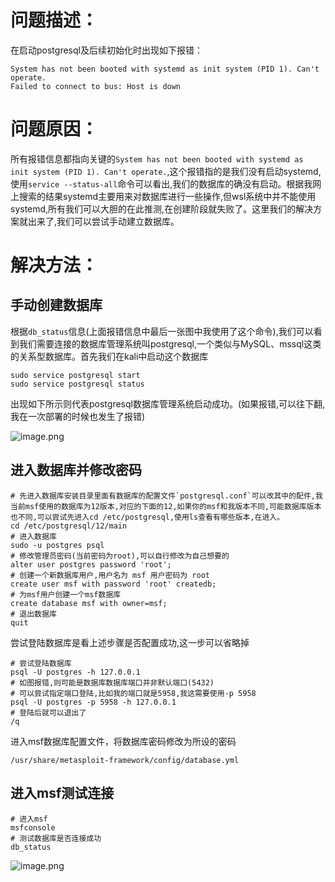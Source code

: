 # 问题描述：

在启动postgresql及后续初始化时出现如下报错：

```
System has not been booted with systemd as init system (PID 1). Can't operate.
Failed to connect to bus: Host is down
```

# 问题原因：

所有报错信息都指向关键的`System has not been booted with systemd as init system (PID 1). Can't operate.`,这个报错指的是我们没有启动systemd,使用`service --status-all`命令可以看出,我们的数据库的确没有启动。根据我网上搜索的结果systemd主要用来对数据库进行一些操作,但wsl系统中并不能使用systemd,所有我们可以大胆的在此推测,在创建阶段就失败了。这里我们的解决方案就出来了,我们可以尝试手动建立数据库。<br />

# 解决方法：

## 手动创建数据库

根据`db_status`信息(上面报错信息中最后一张图中我使用了这个命令),我们可以看到我们需要连接的数据库管理系统叫postgresql,一个类似与MySQL、mssql这类的关系型数据库。首先我们在kali中启动这个数据库

```
sudo service postgresql start
sudo service postgresql status
```

出现如下所示则代表postgresql数据库管理系统启动成功。(如果报错,可以往下翻,我在一次部署的时候也发生了报错)

![image.png](assets/image-20211127180056-r01xnvu.png)

## 进入数据库并修改密码

```
# 先进入数据库安装目录里面有数据库的配置文件`postgresql.conf`可以改其中的配件,我当前msf使用的数据库为12版本,对应的下面的12,如果你的msf和我版本不同,可能数据库版本也不同,可以尝试先进入cd /etc/postgresql,使用ls查看有哪些版本,在进入。
cd /etc/postgresql/12/main
# 进入数据库
sudo -u postgres psql
# 修改管理员密码(当前密码为root),可以自行修改为自己想要的
alter user postgres password 'root';
# 创建一个新数据库用户,用户名为 msf 用户密码为 root
create user msf with password 'root' createdb;
# 为msf用户创建一个msf数据库
create database msf with owner=msf;
# 退出数据库
quit
```

尝试登陆数据库是看上述步骤是否配置成功,这一步可以省略掉

```
# 尝试登陆数据库
psql -U postgres -h 127.0.0.1
# 如图报错,则可能是数据库数据库端口并非默认端口(5432)
# 可以尝试指定端口登陆,比如我的端口就是5958,我这需要使用-p 5958
psql -U postgres -p 5958 -h 127.0.0.1
# 登陆后就可以退出了
/q

```

进入msf数据库配置文件，将数据库密码修改为所设的密码

```
/usr/share/metasploit-framework/config/database.yml
```

## 进入msf测试连接

```
# 进入msf
msfconsole
# 测试数据库是否连接成功
db_status
```

![image.png](assets/image-20211127184318-uzx2mu8.png)